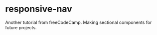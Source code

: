 # responsive-nav
Another tutorial from freeCodeCamp. Making sectional components for future projects.